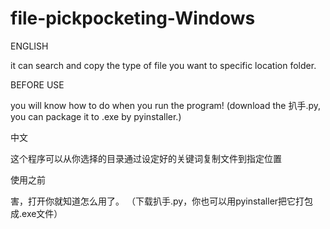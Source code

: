 # file-pickpocketing-Windows

ENGLISH

it can search and copy the type of file you want to specific location folder.

BEFORE USE

you will know how to do when you run the program!
(download the 扒手.py, you can package it to .exe by pyinstaller.)


中文

这个程序可以从你选择的目录通过设定好的关键词复制文件到指定位置

使用之前

害，打开你就知道怎么用了。
（下载扒手.py，你也可以用pyinstaller把它打包成.exe文件）
